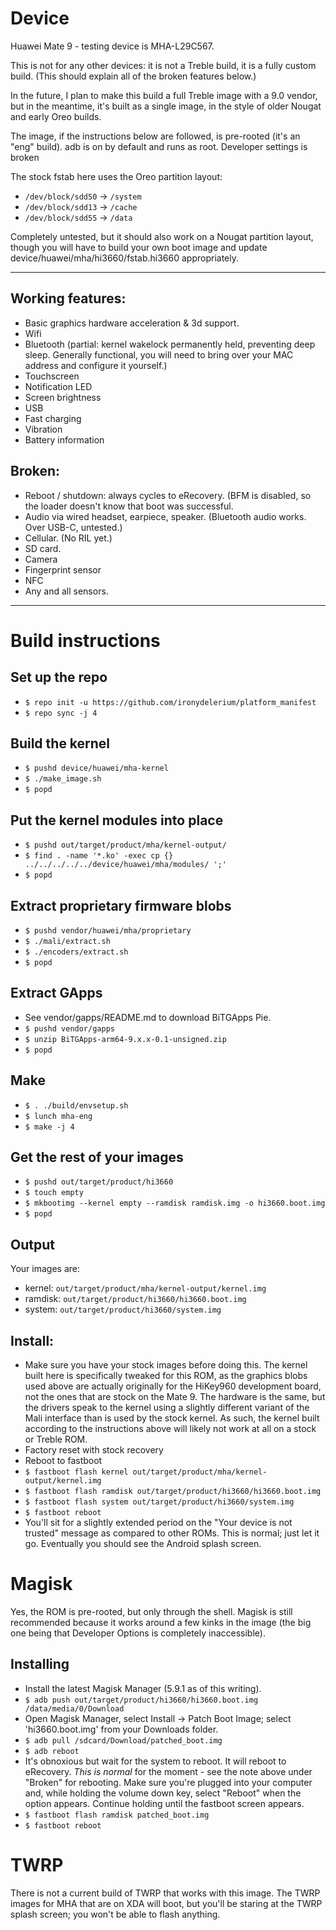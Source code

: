 # Device

Huawei Mate 9 - testing device is MHA-L29C567.

This is not for any other devices: it is not a Treble build, it is a fully custom build. (This
should explain all of the broken features below.)

In the future, I plan to make this build a full Treble image with a 9.0 vendor, but in the meantime,
it's built as a single image, in the style of older Nougat and early Oreo builds.

The image, if the instructions below are followed, is pre-rooted (it's an "eng" build). adb is on
by default and runs as root. Developer settings is broken

The stock fstab here uses the Oreo partition layout:
* `/dev/block/sdd50` -> `/system`
* `/dev/block/sdd13` -> `/cache`
* `/dev/block/sdd55` -> `/data`

Completely untested, but it should also work on a Nougat partition layout, though you
will have to build your own boot image and update device/huawei/mha/hi3660/fstab.hi3660
appropriately.

---
 
## Working features:

- Basic graphics hardware acceleration & 3d support.
- Wifi
- Bluetooth (partial: kernel wakelock permanently held, preventing deep sleep. Generally functional,
  you will need to bring over your MAC address and configure it yourself.)
- Touchscreen
- Notification LED
- Screen brightness
- USB
- Fast charging
- Vibration
- Battery information

## Broken:

- Reboot / shutdown: always cycles to eRecovery. (BFM is disabled, so the loader doesn't know that
  boot was successful.
- Audio via wired headset, earpiece, speaker. (Bluetooth audio works. Over USB-C, untested.)
- Cellular. (No RIL yet.)
- SD card.
- Camera
- Fingerprint sensor
- NFC
- Any and all sensors.

---

# Build instructions

## Set up the repo
- `$ repo init -u https://github.com/ironydelerium/platform_manifest`
- `$ repo sync -j 4`

## Build the kernel
- `$ pushd device/huawei/mha-kernel`
- `$ ./make_image.sh`
- `$ popd`

## Put the kernel modules into place
- `$ pushd out/target/product/mha/kernel-output/`
- `$ find . -name '*.ko' -exec cp {} ../../../../../device/huawei/mha/modules/ ';'`
- `$ popd`

## Extract proprietary firmware blobs
- `$ pushd vendor/huawei/mha/proprietary`
- `$ ./mali/extract.sh`
- `$ ./encoders/extract.sh`
- `$ popd`

## Extract GApps
- See vendor/gapps/README.md to download BiTGApps Pie.
- `$ pushd vendor/gapps`
- `$ unzip BiTGApps-arm64-9.x.x-0.1-unsigned.zip`
- `$ popd`

## Make
- `$ . ./build/envsetup.sh`
- `$ lunch mha-eng`
- `$ make -j 4`

## Get the rest of your images
- `$ pushd out/target/product/hi3660`
- `$ touch empty`
- `$ mkbootimg --kernel empty --ramdisk ramdisk.img -o hi3660.boot.img`
- `$ popd`

## Output
Your images are:
- kernel: `out/target/product/mha/kernel-output/kernel.img`
- ramdisk: `out/target/product/hi3660/hi3660.boot.img`
- system: `out/target/product/hi3660/system.img`

## Install:
- Make sure you have your stock images before doing this. The kernel
  built here is specifically tweaked for this ROM, as the graphics blobs
  used above are actually originally for the HiKey960 development board,
  not the ones that are stock on the Mate 9. The hardware is the same,
  but the drivers speak to the kernel using a slightly different variant
  of the Mali interface than is used by the stock kernel. As such, the
  kernel built according to the instructions above will likely not work 
  at all on a stock or Treble ROM.
- Factory reset with stock recovery
- Reboot to fastboot
- `$ fastboot flash kernel out/target/product/mha/kernel-output/kernel.img`
- `$ fastboot flash ramdisk out/target/product/hi3660/hi3660.boot.img`
- `$ fastboot flash system out/target/product/hi3660/system.img`
- `$ fastboot reboot`
- You'll sit for a slightly extended period on the "Your device is not trusted"
  message as compared to other ROMs. This is normal; just let it go. Eventually
  you should see the Android splash screen.

# Magisk
Yes, the ROM is pre-rooted, but only through the shell. Magisk is still recommended 
because it works around a few kinks in the image (the big one being that Developer
Options is completely inaccessible).

## Installing
- Install the latest Magisk Manager (5.9.1 as of this writing).
- `$ adb push out/target/product/hi3660/hi3660.boot.img /data/media/0/Download`
- Open Magisk Manager, select Install -> Patch Boot Image; select 'hi3660.boot.img' 
  from your Downloads folder.
- `$ adb pull /sdcard/Download/patched_boot.img`
- `$ adb reboot`
- It's obnoxious but wait for the system to reboot. It will reboot to eRecovery.
  _This is normal_ for the moment - see the note above under "Broken" for rebooting.
  Make sure you're plugged into your computer and, while holding the volume down key, 
  select "Reboot" when the option appears. Continue holding until the fastboot screen
  appears.
- `$ fastboot flash ramdisk patched_boot.img`
- `$ fastboot reboot`

# TWRP

There is not a current build of TWRP that works with this image. The TWRP
images for MHA that are on XDA will boot, but you'll be staring at the
TWRP splash screen; you won't be able to flash anything.

